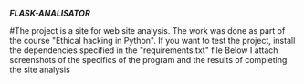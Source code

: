 ***FLASK-ANALISATOR***

#The project is a site for web site analysis. The work was done as part of the course "Ethical hacking in Python". 
If you want to test the project, install the dependencies specified in the "requirements.txt" file
Below I attach screenshots of the specifics of the program and the results of completing the site analysis
